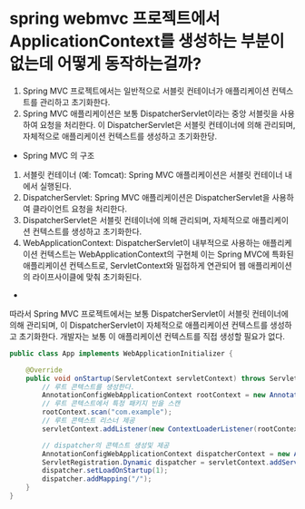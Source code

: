 
# spring webmvc 프로젝트에서 ApplicationContext를 생성하는 부분이 없는데 어떻게 동작하는걸까?

1. Spring MVC 프로젝트에서는 일반적으로 서블릿 컨테이너가 애플리케이션 컨텍스트를 관리하고 초기화한다.
1. Spring MVC 애플리케이션은 보통 DispatcherServlet이라는 중앙 서블릿을 사용하여 요청을 처리한다. 이 DispatcherServlet은 서블릿 컨테이너에 의해 관리되며, 자체적으로 애플리케이션 컨텍스트를 생성하고 초기화한당.

* Spring MVC 의 구조
1. 서블릿 컨테이너 (예: Tomcat): Spring MVC 애플리케이션은 서블릿 컨테이너 내에서 실행된다.
1. DispatcherServlet: Spring MVC 애플리케이션은 DispatcherServlet을 사용하여 클라이언트 요청을 처리한다.  
1. DispatcherServlet은 서블릿 컨테이너에 의해 관리되며, 자체적으로 애플리케이션 컨텍스트를 생성하고 초기화한다.
1. WebApplicationContext: DispatcherServlet이 내부적으로 사용하는 애플리케이션 컨텍스트는 WebApplicationContext의 구현체
이는 Spring MVC에 특화된 애플리케이션 컨텍스트로, ServletContext와 밀접하게 연관되어 웹 애플리케이션의 라이프사이클에 맞춰 초기화된다.

* 
따라서 Spring MVC 프로젝트에서는 보통 DispatcherServlet이 서블릿 컨테이너에 의해 관리되며, 
이 DispatcherServlet이 자체적으로 애플리케이션 컨텍스트를 생성하고 초기화한다.
개발자는 보통 이 애플리케이션 컨텍스트를 직접 생성할 필요가 없다.

```java
public class App implements WebApplicationInitializer {

    @Override
    public void onStartup(ServletContext servletContext) throws ServletException {
        // 루트 콘텍스트를 생성한다. 
        AnnotationConfigWebApplicationContext rootContext = new AnnotationConfigWebApplicationContext();
        // 루트 콘텍스트에서 특정 패키지 빈을 스캔
        rootContext.scan("com.example");
        // 루트 콘텍스트 리스너 제공
        servletContext.addListener(new ContextLoaderListener(rootContext));

        // dispatcher의 콘텍스트 생성및 제공
        AnnotationConfigWebApplicationContext dispatcherContext = new AnnotationConfigWebApplicationContext();
        ServletRegistration.Dynamic dispatcher = servletContext.addServlet("dispatcher", new DispatcherServlet(dispatcherContext));
        dispatcher.setLoadOnStartup(1);
        dispatcher.addMapping("/");
    }
}

```
